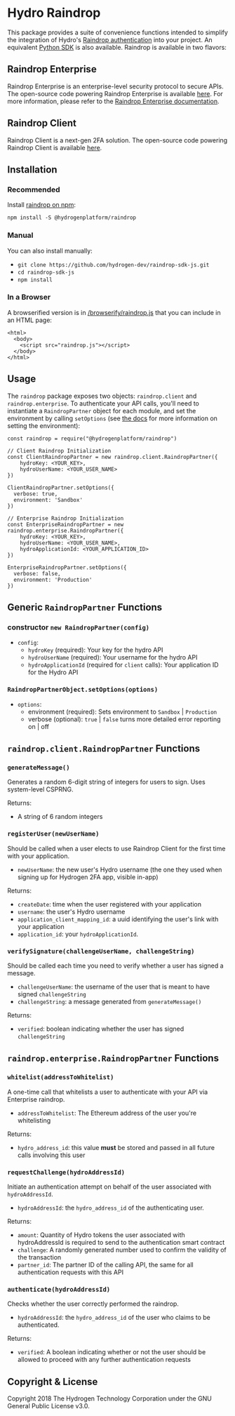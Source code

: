 # Hydro Raindrop
This package provides a suite of convenience functions intended to simplify the integration of Hydro's [Raindrop authentication](https://www.hydrogenplatform.com/hydro) into your project. An equivalent [Python SDK](https://github.com/hydrogen-dev/raindrop-sdk-python) is also available. Raindrop is available in two flavors:


## Raindrop Enterprise
Raindrop Enterprise is an enterprise-level security protocol to secure APIs. The open-source code powering Raindrop Enterprise is available [here](https://github.com/hydrogen-dev/smart-contracts/tree/master/hydro-token-and-raindrop-enterprise). For more information, please refer to the [Raindrop Enterprise documentation](https://www.hydrogenplatform.com/docs/hydro/v1/#Raindrop).


## Raindrop Client
Raindrop Client is a next-gen 2FA solution. The open-source code powering Raindrop Client is available [here](https://github.com/hydrogen-dev/smart-contracts/tree/master/raindrop-client).


## Installation
### Recommended
Install [raindrop on npm](https://www.npmjs.com/package/@hydrogenplatform/raindrop):
```
npm install -S @hydrogenplatform/raindrop
```

### Manual
You can also install manually:
- `git clone https://github.com/hydrogen-dev/raindrop-sdk-js.git`
- `cd raindrop-sdk-js`
- `npm install`

### In a Browser
A browserified version is in [/browserify/raindrop.js](./browserify/raindrop.js) that you can include in an HTML page:
```
<html>
  <body>
    <script src="raindrop.js"></script>
  </body>
</html>
```


## Usage
The `raindrop` package exposes two objects: `raindrop.client` and `raindrop.enterprise`. To authenticate your API calls, you'll need to instantiate a `RaindropPartner` object for each module, and set the environment by calling `setOptions` (see [the docs](https://www.hydrogenplatform.com/docs/hydro/v1/#Testnet) for more information on setting the environment):
```
const raindrop = require("@hydrogenplatform/raindrop")

// Client Raindrop Initialization
const ClientRaindropPartner = new raindrop.client.RaindropPartner({
    hydroKey: <YOUR_KEY>,
    hydroUserName: <YOUR_USER_NAME>
})

ClientRaindropPartner.setOptions({
  verbose: true,
  environment: 'Sandbox'
})

// Enterprise Raindrop Initialization
const EnterpriseRaindropPartner = new raindrop.enterprise.RaindropPartner({
    hydroKey: <YOUR_KEY>,
    hydroUserName: <YOUR_USER_NAME>,
    hydroApplicationId: <YOUR_APPLICATION_ID>
})

EnterpriseRaindropPartner.setOptions({
  verbose: false,
  environment: 'Production'
})
```


## Generic `RaindropPartner` Functions
### constructor `new RaindropPartner(config)`
- `config`:
  - `hydroKey` (required): Your key for the hydro API
  - `hydroUserName` (required): Your username for the hydro API
  - `hydroApplicationId` (required for `client` calls): Your application ID for the Hydro API

### `RaindropPartnerObject.setOptions(options)`
- `options`:
  - environment (required): Sets environment to `Sandbox` | `Production`
  - verbose (optional): `true` | `false` turns more detailed error reporting on | off


## `raindrop.client.RaindropPartner` Functions

### `generateMessage()`
Generates a random 6-digit string of integers for users to sign. Uses system-level CSPRNG.

Returns:
- A string of 6 random integers

### `registerUser(newUserName)`
Should be called when a user elects to use Raindrop Client for the first time with your application.
- `newUserName`: the new user's Hydro username (the one they used when signing up for Hydrogen 2FA app, visible in-app)

Returns:
- `createDate`: time when the user registered with your application
- `username`: the user's Hydro username
- `application_client_mapping_id`: a uuid identifying the user's link with your application
- `application_id`: your `hydroApplicationId`.

### `verifySignature(challengeUserName, challengeString)`
Should be called each time you need to verify whether a user has signed a message.
- `challengeUserName`: the username of the user that is meant to have signed `challengeString`
- `challengeString`: a message generated from `generateMessage()`

Returns:
- `verified`: boolean indicating whether the user has signed `challengeString`

## `raindrop.enterprise.RaindropPartner` Functions
### `whitelist(addressToWhitelist)`
A one-time call that whitelists a user to authenticate with your API via Enterprise raindrop.
- `addressToWhitelist`: The Ethereum address of the user you're whitelisting

Returns:
- `hydro_address_id`: this value **must** be stored and passed in all future calls involving this user

### `requestChallenge(hydroAddressId)`
Initiate an authentication attempt on behalf of the user associated with `hydroAddressId`.
- `hydroAddressId`: the `hydro_address_id` of the authenticating user.

Returns:
- `amount`: Quantity of Hydro tokens the user associated with hydroAddressId is required to send to the authentication smart contract
- `challenge`: A randomly generated number used to confirm the validity of the transaction
- `partner_id`: The partner ID of the calling API, the same for all authentication requests with this API

### `authenticate(hydroAddressId)`
Checks whether the user correctly performed the raindrop.
- `hydroAddressId`: the `hydro_address_id` of the user who claims to be authenticated.

Returns:
- `verified`: A boolean indicating whether or not the user should be allowed to proceed with any further authentication requests

## Copyright & License
Copyright 2018 The Hydrogen Technology Corporation under the GNU General Public License v3.0.
